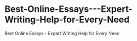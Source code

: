 # Best-Online-Essays---Expert-Writing-Help-for-Every-Need
Best Online Essays - Expert Writing Help for Every Need
